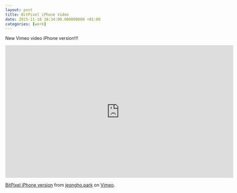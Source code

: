 ```yaml
---
layout: post
title: BitPixel iPhone Video
date: 2015-11-18 18:34:00.000000000 +01:00
categories: [work]
---
```

New Vimeo video iPhone version!!!

<iframe src="https://player.vimeo.com/video/146144196" width="720" height="421" frameborder="0" webkitallowfullscreen mozallowfullscreen allowfullscreen></iframe> <p><a href="https://vimeo.com/146144196">BitPixel iPhone version</a> from <a href="https://vimeo.com/jeonghopark">jeongho.park</a> on <a href="https://vimeo.com">Vimeo</a>.</p>



